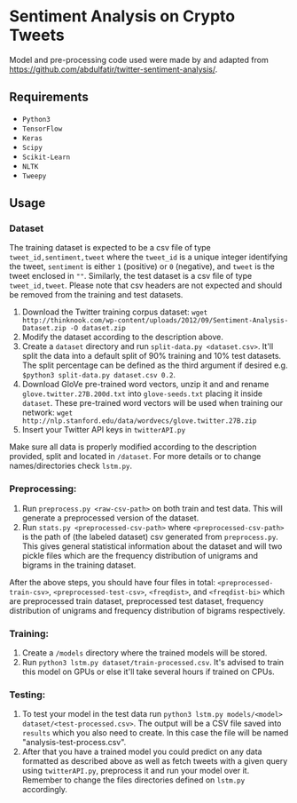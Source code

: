 # Sentiment Analysis on Crypto Tweets
Model and pre-processing code used were made by and adapted from https://github.com/abdulfatir/twitter-sentiment-analysis/.


## Requirements
- `Python3`
- `TensorFlow`
- `Keras`
- `Scipy`
- `Scikit-Learn`
- `NLTK`
- `Tweepy`


## Usage

### Dataset

The training dataset is expected to be a csv file of type `tweet_id,sentiment,tweet`
where the `tweet_id` is a unique integer identifying the tweet, `sentiment`
is either `1` (positive) or `0` (negative), and `tweet` is the tweet enclosed in `""`.
Similarly, the test dataset is a csv file of type `tweet_id,tweet`.
Please note that csv headers are not expected and should be removed from the
training and test datasets.

1. Download the Twitter training corpus dataset:
`wget http://thinknook.com/wp-content/uploads/2012/09/Sentiment-Analysis-Dataset.zip -O dataset.zip`
2. Modify the dataset according to the description above.
3. Create a `dataset` directory and run `split-data.py <dataset.csv>`. It'll
split the data into a default split of 90% training and 10% test datasets. The split percentage can be defined as the third argument if desired e.g. `$python3 split-data.py dataset.csv 0.2`.
4. Download GloVe pre-trained word vectors, unzip it and and rename
`glove.twitter.27B.200d.txt` into `glove-seeds.txt` placing it inside `dataset`.
These pre-trained word vectors will be used when training our network:
`wget http://nlp.stanford.edu/data/wordvecs/glove.twitter.27B.zip`
5. Insert your Twitter API keys in `twitterAPI.py` 

Make sure all data is properly modified according to the description provided,
split and located in `/dataset`.
For more details or to change names/directories check `lstm.py`.

### Preprocessing:

1. Run `preprocess.py <raw-csv-path>` on both train and test data. This will
generate a preprocessed version of the dataset.
3. Run `stats.py <preprocessed-csv-path>` where `<preprocessed-csv-path>` is the
path of (the labeled dataset) csv generated from `preprocess.py`.
This gives general statistical information about the dataset and will two pickle files which
are the frequency distribution of unigrams and bigrams in the training dataset.

After the above steps, you should have four files in total:
`<preprocessed-train-csv>`, `<preprocessed-test-csv>`, `<freqdist>`,
and `<freqdist-bi>` which are preprocessed train dataset, preprocessed test dataset,
frequency distribution of unigrams and frequency distribution of bigrams respectively.

### Training:

1. Create a `/models` directory where the trained models will be stored.
2. Run `python3 lstm.py dataset/train-processed.csv`. It's advised to train
this model on GPUs or else it'll take several hours if trained on CPUs.

### Testing:

1. To test your model in the test data run `python3 lstm.py models/<model>
dataset/<test-processed.csv>`.
The output will be a CSV file saved into `results` which you also need to create.
In this case the file will be named "analysis-test-process.csv".
2. After that you have a trained model you could predict on any data formatted as described above
as well as fetch tweets with a given query using `twitterAPI.py`, preprocess it and
run your model over it. Remember to change the files directories defined on `lstm.py` accordingly.


